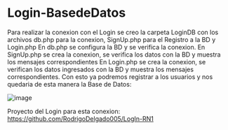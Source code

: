 ﻿# Login-BasedeDatos

Para realizar la conexion con el Login se creo la carpeta LoginDB con los archivos db.php para la conexion, SignUp.php para el Registro a la BD y Login.php
En db.php se configura la BD y se verifica la conexion.
En SignUp.php se crea la conexion, se verifica los datos con la BD y muestra los mensajes correspondientes
En Login.php se crea la conexion, se verifican los datos ingresados con la BD y muestra los mensajes correspondientes.
Con esto ya podremos registrar a los usuarios y nos quedaria de esta manera la Base de Datos:

![image]([https://github.com/user-attachments/assets/2b054faf-ae7b-4954-97ea-5b7aad23fa38](https://github.com/RodrigoDelgado005/Componentes-del-dispositivo-RN3?tab=readme-ov-file))


Proyecto del Login para esta conexion:
https://github.com/RodrigoDelgado005/LogIn-RN1
